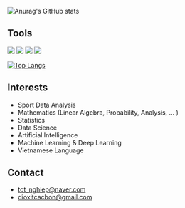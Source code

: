 
![Anurag's GitHub stats](https://github-readme-stats.vercel.app/api?username=cacbondioxit&show_icons=true&theme=radical)

## Tools 

 <img src="https://img.shields.io/badge/Python-3776AB?style=flat&logo=Python&logoColor=white"/> <img src="https://img.shields.io/badge/Pytorch-EE4C2C?style=flat&logo=Pytorch&logoColor=white"/> <img src="https://img.shields.io/badge/Tensorflow-FF6F00?style=flat&logo=Tensorflow&logoColor=white"/> <img src="https://img.shields.io/badge/sklearn-F7931E?style=flat&logo=scikitlearn&logoColor=white"/>
 
 [![Top Langs](https://github-readme-stats.vercel.app/api/top-langs/?username=cacbondioxit&langs_count=8)](https://github.com/cacbondioxit/github-readme-stats)

## Interests

 - Sport Data Analysis
 - Mathematics (Linear Algebra, Probability, Analysis, ... )
 - Statistics
 - Data Science
 - Artificial Intelligence
 - Machine Learning & Deep Learning
 - Vietnamese Language

## Contact
  - tot_nghiep@naver.com 
  - dioxitcacbon@gmail.com

<!---
cacbondioxit/cacbondioxit is a ✨ special ✨ repository because its `README.md` (this file) appears on your GitHub profile.
You can click the Preview link to take a look at your changes.
--->
